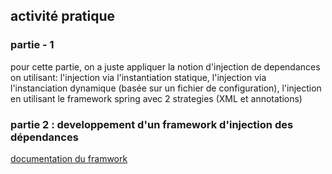 ## activité pratique
### partie - 1

pour cette partie, on a juste appliquer la notion d'injection de dependances on utilisant:
l'injection via l'instantiation statique,
l'injection via l'instanciation dynamique (basée sur un fichier de configuration),
l'injection en utilisant le framework spring avec 2 strategies (XML et annotations)

### partie 2 : developpement d'un framework d'injection des dépendances


[documentation du framwork](https://github.com/mohammedhajjii/TP1/blob/coding/DI-framework/README.md "DI-FRAMEWORK")

